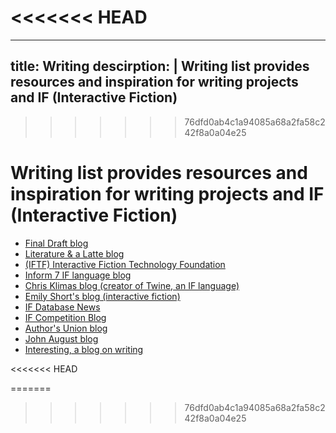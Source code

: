 <<<<<<< HEAD
=======
---
title: Writing
descirption: |
  Writing list provides resources and inspiration for writing projects and IF (Interactive Fiction)
---
>>>>>>> 76dfd0ab4c1a94085a68a2fa58c242f8a0a04e25

# Writing list provides resources and inspiration for writing projects and IF (Interactive Fiction)

- [Final Draft blog](https://blog.finaldraft.com/rss.xml)
- [Literature & a Latte blog](https://www.literatureandlatte.com/feed)
- [(IFTF) Interactive Fiction Technology Foundation](https://blog.iftechfoundation.org/atom.xml)
- [Inform 7 IF language blog](https://ganelson.github.io/inform-website/feed.xml)
- [Chris Klimas blog (creator of Twine, an IF language)](https://chrisklimas.com/rss.xml)
- [Emily Short's blog (interactive fiction)](https://emshort.blog/feed/)
- [IF Database News](https://ifdb.org/news?rss)
- [IF Competition Blog](https://blog.ifcomp.org/rss)
- [Author's Union blog](https://www.authorsalliance.org/category/blog/feed/)
- [John August blog](https://johnaugust.com/feed)
- [Interesting, a blog on writing](https://inneresting.substack.com/feed)

<<<<<<< HEAD

=======
>>>>>>> 76dfd0ab4c1a94085a68a2fa58c242f8a0a04e25
